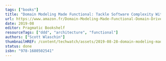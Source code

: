```yaml
---
tags: ["books"]
title: "Domain Modeling Made Functional: Tackle Software Complexity With Domain-Driven Design and F#"
url: https://www.amazon.fr/Domain-Modeling-Made-Functional-Domain-Driven/dp/1680502549/ref=sr_1_1?crid=3B9167AQ65MZ5&dib=eyJ2IjoiMSJ9.6jwLjKbhwlKZ0HGX-N023xrQsdFZM-zob54oEQr4tmA.Glw7fhCYmcypLscDkseh_3YiIx5wn3WWdPQm5hE_510&dib_tag=se&keywords=domain+modeling+made+functional&qid=1748386424&sprefix=Domain+Modeling%2Caps%2C393&sr=8-1&ufe=app_do%3Aamzn1.fos.bb6ea7e0-0ef7-4fc8-9adc-4bf1477881dd
date: 2019-08
editor: Pragmatic Bookshelf
resourceTags: ["ddd", "architecture", "functional"]
authors: ["Scott Wlaschin"]
thumbnailHREF: /content/techwatch/assets/2019-08-28-domain-modeling-made-functional.jpg
status: done
isbn: "978-1680502541"
---
```

